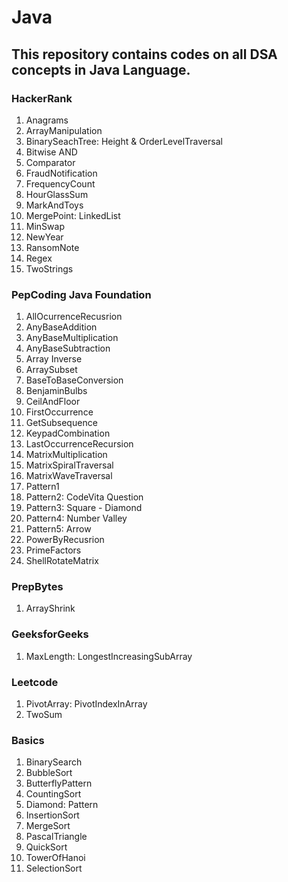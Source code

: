 # Java

## This repository contains codes on all DSA concepts in Java Language. 

### HackerRank
1. Anagrams
2. ArrayManipulation
3. BinarySeachTree: Height & OrderLevelTraversal
4. Bitwise AND
5. Comparator
6. FraudNotification
7. FrequencyCount
8. HourGlassSum
9. MarkAndToys
10. MergePoint: LinkedList
11. MinSwap
12. NewYear
13. RansomNote
14. Regex
15. TwoStrings

### PepCoding Java Foundation
1. AllOcurrenceRecusrion
2. AnyBaseAddition
3. AnyBaseMultiplication
4. AnyBaseSubtraction
5. Array Inverse
6. ArraySubset
7. BaseToBaseConversion
8. BenjaminBulbs
9. CeilAndFloor
10. FirstOccurrence
11. GetSubsequence
12. KeypadCombination
13. LastOccurrenceRecursion
14. MatrixMultiplication
15. MatrixSpiralTraversal
16. MatrixWaveTraversal
17. Pattern1
18. Pattern2: CodeVita Question
19. Pattern3: Square - Diamond
20. Pattern4: Number Valley
21. Pattern5: Arrow
22. PowerByRecusrion
23. PrimeFactors
24. ShellRotateMatrix

### PrepBytes
1. ArrayShrink

### GeeksforGeeks
1. MaxLength: LongestIncreasingSubArray

### Leetcode 
1. PivotArray: PivotIndexInArray
2. TwoSum

### Basics
1. BinarySearch
2. BubbleSort
3. ButterflyPattern
4. CountingSort
5. Diamond: Pattern
6. InsertionSort
7. MergeSort
8. PascalTriangle
9. QuickSort
10. TowerOfHanoi
11. SelectionSort
